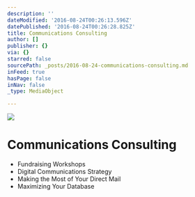 ```yaml
---
description: ''
dateModified: '2016-08-24T00:26:13.596Z'
datePublished: '2016-08-24T00:26:28.825Z'
title: Communications Consulting
author: []
publisher: {}
via: {}
starred: false
sourcePath: _posts/2016-08-24-communications-consulting.md
inFeed: true
hasPage: false
inNav: false
_type: MediaObject

---
```

![](https://the-grid-user-content.s3-us-west-2.amazonaws.com/bb29ee81-49a9-4424-829c-e6bc804bca1c.jpg)

# Communications Consulting

* Fundraising Workshops
* Digital Communications Strategy
* Making the Most of Your Direct Mail
* Maximizing Your Database